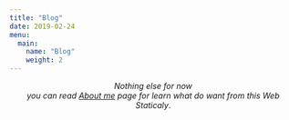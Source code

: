 ```yaml
---
title: "Blog"
date: 2019-02-24
menu:
  main:
    name: "Blog"
    weight: 2
---
```



<div align="center">
<i>Nothing else for now</i><br>
<i>you can read <a href="/about">About me</a> page for learn what do want from this Web Staticaly</i>.
</div>